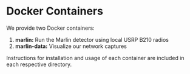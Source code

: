 # Docker Containers

We provide two Docker containers:

1. **marlin:** Run the Marlin detector using local USRP B210 radios
2. **marlin-data:** Visualize our network captures

Instructions for installation and usage of each container are included in each respective directory.
